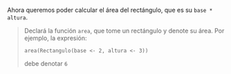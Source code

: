 Ahora queremos poder calcular el área del rectángulo, que es su `base * altura`. 

> Declará la función `area`, que tome un rectángulo y denote su área. Por ejemplo, la expresión: 
> 
> ```puppet
> area(Rectangulo(base <- 2, altura <- 3))
> ```
> 
> debe denotar `6`